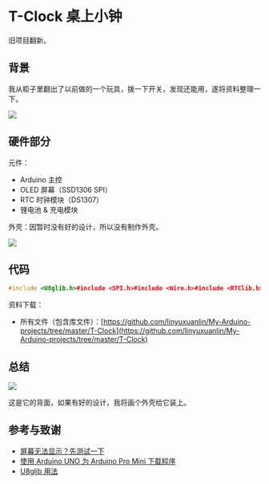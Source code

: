 # T-Clock 桌上小钟

旧项目翻新。

## 背景

我从柜子里翻出了以前做的一个玩具，拨一下开关，发现还能用，遂将资料整理一下。

![](https://yxrct-1253965369.cos.ap-guangzhou.myqcloud.com/user/Tclock1.jpg)

## 硬件部分

元件：

* Arduino 主控
* OLED 屏幕（SSD1306 SPI）
* RTC 时钟模块（DS1307）
* 锂电池 & 充电模块

外壳：因暂时没有好的设计，所以没有制作外壳。

![](https://yxrct-1253965369.cos.ap-guangzhou.myqcloud.com/user/3D%20tclock.png)

## 代码

```cpp
#include <U8glib.h>#include <SPI.h>#include <Wire.h>#include <RTClib.h>U8GLIB_SSD1306_128X64 u8g(10, 9, 12, 11, 13);//这里适用的OLED屏的引脚是：D0,D1,RST,DC/*接线：  OLED-Arduino  D0-D10  D1-D9  RST-D13  DC-D11*/RTC_DS1307 RTC;//RTC按照IIC接线char monthString[37] ={  "JanFebMarAprMayJunJulAugSepOctNovDec"};int  monthIndex[122] ={  0, 3, 6, 9, 12, 15, 18, 21, 24, 27, 30, 33};String thisMonth = "";String thisTime = "";String thisDay = "";//用于定义表盘的中心int clockCentreX = 64;int clockCentreY = 32;void draw(void){  u8g.setFont(u8g_font_profont15);  DateTime now = RTC.now();  //在底部显示日期  thisDay = String(now.day(), DEC) + "/";  thisMonth = "";  for (int i = 0; i <= 2; i++)  {    thisMonth += monthString[monthIndex[now.month() - 1] + i];  }  thisDay = thisDay + thisMonth + "/";  thisDay = thisDay + String(now.year() , DEC);  const char* newDay = (const char*) thisDay.c_str();  u8g.drawStr(32, 63, newDay);  thisTime = "";  thisTime = String(now.hour()) + ":";  if (now.minute() < 10)  {    thisTime = thisTime + "0";    // 在单数数字前头加个0  }  //数字时间  thisTime = thisTime + String(now.minute()) ;  const char* newTime = (const char*) thisTime.c_str();  u8g.drawStr(10, 10, newTime);  //画时钟盘面  u8g.drawCircle(clockCentreX, clockCentreY, 20); // 外面的大圆  u8g.drawCircle(clockCentreX, clockCentreY, 2);  // 里面的小圆  //跳动显示  for ( int z = 0; z < 360; z = z + 30 )  {    //始于0°,止于360°    float angle = z ;    angle = (angle / 57.29577951) ;   //化度数为弧度    int x2 = (clockCentreX + (sin(angle) * 20));    int y2 = (clockCentreY - (cos(angle) * 20));    int x3 = (clockCentreX + (sin(angle) * (20 - 5)));    int y3 = (clockCentreY - (cos(angle) * (20 - 5)));    u8g.drawLine(x2, y2, x3, y3);  }  // 秒针  float angle = now.second() * 6 ;  angle = (angle / 57.29577951) ; //化度数为弧度  int x3 = (clockCentreX + (sin(angle) * (20)));  int y3 = (clockCentreY - (cos(angle) * (20)));  u8g.drawLine(clockCentreX, clockCentreY, x3, y3);  // 分针  angle = now.minute() * 6 ;  angle = (angle / 57.29577951) ; //化度数为弧度  x3 = (clockCentreX + (sin(angle) * (20 - 3)));  y3 = (clockCentreY - (cos(angle) * (20 - 3)));  u8g.drawLine(clockCentreX, clockCentreY, x3, y3);  // 时针  angle = now.hour() * 30 + int((now.minute() / 12) * 6 )   ;  angle = (angle / 57.29577951) ; //化度数为弧度  x3 = (clockCentreX + (sin(angle) * (20 - 11)));  y3 = (clockCentreY - (cos(angle) * (20 - 11)));  u8g.drawLine(clockCentreX, clockCentreY, x3, y3);  //显示自己的定制字符  u8g.setPrintPos(100, 10);  u8g.print("Lin");}void setup(void){  Serial.begin(9600);  analogReference(EXTERNAL);  Wire.begin();  RTC.begin();  if (! RTC.isrunning())  {    Serial.println("RTC is NOT running!");    RTC.adjust(DateTime(__DATE__, __TIME__));  }}void loop(void){  u8g.firstPage();  do  {    draw();  }  while ( u8g.nextPage() );  delay(10);}
```

资料下载：

* 所有文件（包含库文件）：[https://github.com/linyuxuanlin/My-Arduino-projects/tree/master/T-Clock](https://github.com/linyuxuanlin/My-Arduino-projects/tree/master/T-Clock)

## 总结

![](https://yxrct-1253965369.cos.ap-guangzhou.myqcloud.com/user/Tclock2.jpg)

这是它的背面，如果有好的设计，我将画个外壳给它装上。

## 参考与致谢

* [屏幕无法显示？先测试一下](http://shimo.im/doc/63ALdXdl3EUInWJO)
* [使用 Arduino UNO 为 Arduino Pro Mini 下载程序](http://blog.sina.com.cn/s/blog_53f8d23d0102wv3m.html)
* [U8glib 用法](https://github.com/olikraus/u8glib/wiki/device#ssd1306-128x64)

